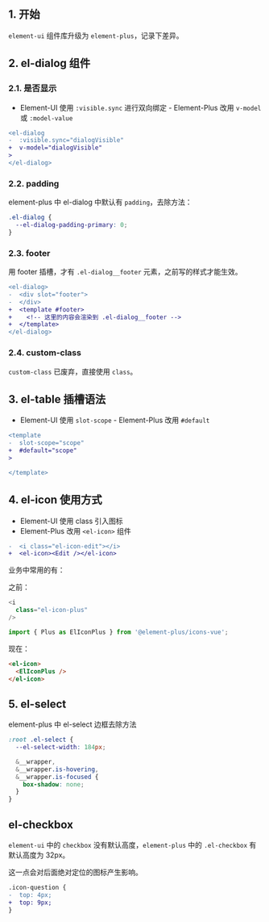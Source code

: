 ## 1. 开始

`element-ui` 组件库升级为 `element-plus`，记录下差异。

## 2. el-dialog 组件​

### 2.1. 是否显示

- Element-UI​​ 使用 `:visible.sync` 进行双向绑定
​​- Element-Plus​​ 改用 `v-model` 或 `:model-value`

```diff
<el-dialog
-  :visible.sync="dialogVisible"
+  v-model="dialogVisible"
>
</el-dialog>
```

### 2.2. padding

element-plus 中 el-dialog 中默认有 `padding`，去除方法：

```css
.el-dialog {
  --el-dialog-padding-primary: 0;
}
```

### 2.3. footer

用 footer 插槽，才有 `.el-dialog__footer` 元素，之前写的样式才能生效。

```diff
<el-dialog>
-  <div slot="footer">
-  </div>
+  <template #footer>
+    <!-- 这里的内容会渲染到 .el-dialog__footer -->
+  </template>
</el-dialog>
```


### 2.4. custom-class

`custom-class` 已废弃，直接使用 `class`。

## 3. el-table 插槽语法​

- Element-UI​​ 使用 `slot-scope`
​​- Element-Plus​​ 改用 `#default`

```diff
<template
-  slot-scope="scope"
+  #default="scope"
>

</template>
```

## 4. el-icon 使用方式​

- ​​Element-UI​​ 使用 class 引入图标
- Element-Plus​​ 改用 `<el-icon>` 组件

```diff
-  <i class="el-icon-edit"></i>
+  <el-icon><Edit /></el-icon>
```

业务中常用的有：

之前：

```ts
<i
  class="el-icon-plus"
/>
```

```ts
import { Plus as ElIconPlus } from '@element-plus/icons-vue';
```

现在：

```html
<el-icon>
  <ElIconPlus />
</el-icon>
```

## 5. el-select

element-plus 中 el-select 边框去除方法

```css
:root .el-select {
  --el-select-width: 184px;

  &__wrapper,
  &__wrapper.is-hovering,
  &__wrapper.is-focused {
    box-shadow: none;
  }
}
```

## el-checkbox

`element-ui` 中的 `checkbox` 没有默认高度，`element-plus` 中的 `.el-checkbox` 有默认高度为 32px。

这一点会对后面绝对定位的图标产生影响。

```diff
.icon-question {
-  top: 4px;
+  top: 9px;
}
```
